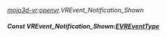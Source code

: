 _[mojo3d-vr](../../modules/mojo3d-vr/mojo3d-vr-module.md):[openvr](openvr:).VREvent\_Notification\_Shown_
##### Const VREvent\_Notification\_Shown:[EVREventType](../../modules/mojo3d-vr/openvr-evreventtype.md)
